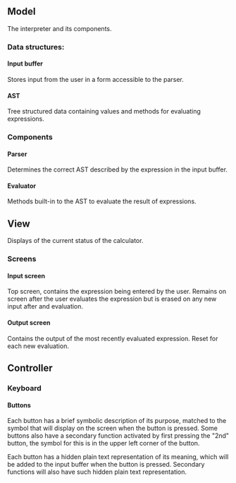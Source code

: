 ## Model
The interpreter and its components.

### Data structures:
#### Input buffer
Stores input from the user in a form accessible to the parser.

#### AST
Tree structured data containing values and methods for evaluating expressions.

### Components
#### Parser
Determines the correct AST described by the expression in the input  buffer.

#### Evaluator
Methods built-in to the AST to evaluate the result of expressions.

## View
Displays of the current status of the calculator.

### Screens
#### Input screen
Top screen, contains the expression being entered by the user. Remains on 
screen after the user evaluates the expression but is erased on any new input
after and evaluation.

#### Output screen
Contains the output of the most recently evaluated expression. Reset for each
new evaluation.

## Controller
### Keyboard
#### Buttons
Each button has a brief symbolic description of its purpose, matched to the
symbol that will display on the screen when the button is pressed. Some buttons
also have a secondary function activated by first pressing the "2nd" button, 
the symbol for this is in the upper left corner of the button.

Each button has a hidden plain text representation of its meaning, which will
be added to the input buffer when the button is pressed. Secondary functions
will also have such hidden plain text representation.